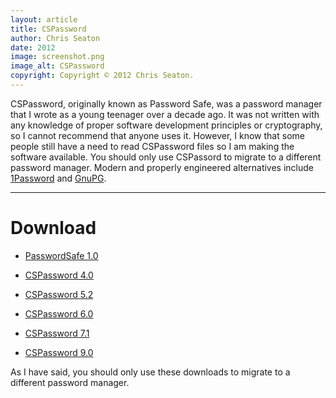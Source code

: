 ```yaml
---
layout: article
title: CSPassword
author: Chris Seaton
date: 2012
image: screenshot.png
image_alt: CSPassword
copyright: Copyright © 2012 Chris Seaton.
---
```


CSPassword, originally known as Password Safe, was a password manager that I
wrote as a young teenager over a decade ago. It was not written with any
knowledge of proper software development principles or cryptography, so I cannot
recommend that anyone uses it. However, I know that some people still have a
need to read CSPassword files so I am making the software available.  You should
only use CSPassord to migrate to a different password manager. Modern and
properly engineered alternatives include [1Password](https://1password.com) and
[GnuPG](http://www.gnupg.org).

----

# Download

*   [PasswordSafe 1.0](https://github.com/chrisseaton/cspassword/releases/download/1.0/passwordsafe-windows-1.0.zip)

*   [CSPassword 4.0](https://github.com/chrisseaton/cspassword/releases/download/4.0/cspassword-windows-4.0.exe)

*   [CSPassword 5.2](https://github.com/chrisseaton/cspassword/releases/download/5.2/cspassword-windows-5.2.zip)

*   [CSPassword 6.0](https://github.com/chrisseaton/cspassword/releases/download/6.0/cspassword-windows-6.0.zip)

*   [CSPassword 7.1](https://github.com/chrisseaton/cspassword/releases/download/7.1/cspassword-windows-7.1.zip)

*   [CSPassword 9.0](https://github.com/chrisseaton/cspassword/releases/download/9.0/cspassword-windows-9.0.exe)

As I have said, you should only use these downloads to migrate to a different
password manager.
